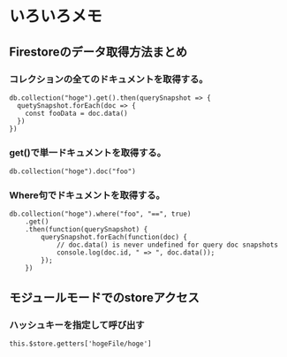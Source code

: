 # いろいろメモ

## Firestoreのデータ取得方法まとめ

### コレクションの全てのドキュメントを取得する。
```
db.collection("hoge").get().then(querySnapshot => {
  quetySnapshot.forEach(doc => {
    const fooData = doc.data()
  })
})
```
### get()で単一ドキュメントを取得する。
```
db.collection("hoge").doc("foo")
```
### Where句でドキュメントを取得する。
```
db.collection("hoge").where("foo", "==", true)
    .get()
    .then(function(querySnapshot) {
        querySnapshot.forEach(function(doc) {
            // doc.data() is never undefined for query doc snapshots
            console.log(doc.id, " => ", doc.data());
        });
    })
```
## モジュールモードでのstoreアクセス

### ハッシュキーを指定して呼び出す
```
this.$store.getters['hogeFile/hoge']
```
